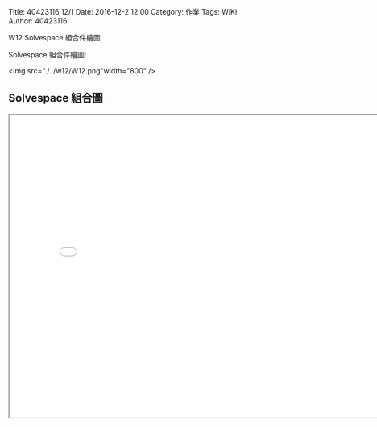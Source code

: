 Title: 40423116 12/1
Date: 2016-12-2 12:00
Category: 作業
Tags: WiKi
Author: 40423116

W12 Solvespace 組合件繪圖

<!-- PELICAN_END_SUMMARY -->


<p>Solvespace 組合件繪圖:</p>

<img src="./../w12/W12.png"width="800" />

## Solvespace 組合圖

<iframe src="./../w12/40423116_W12.html" width="800" height="600"></iframe>